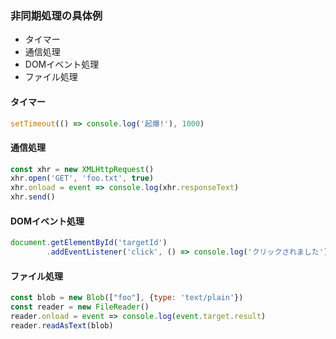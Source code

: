 ### 非同期処理の具体例

- タイマー
- 通信処理
- DOMイベント処理
- ファイル処理


#### タイマー

```javascript
setTimeout(() => console.log('起爆!'), 1000)
```


#### 通信処理

```javascript
const xhr = new XMLHttpRequest()
xhr.open('GET', 'foo.txt', true)
xhr.onload = event => console.log(xhr.responseText)
xhr.send()
```


#### DOMイベント処理

```javascript
document.getElementById('targetId')
        .addEventListener('click', () => console.log('クリックされました'), false)
```


#### ファイル処理

```javascript
const blob = new Blob(["foo"], {type: 'text/plain'})
const reader = new FileReader()
reader.onload = event => console.log(event.target.result)
reader.readAsText(blob)
```